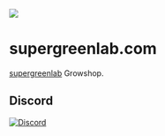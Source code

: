 ![](https://raw.githubusercontent.com/supergreenlab/supergreenlab.com/master/assets/img/logo.png)



# supergreenlab.com
[supergreenlab](https://www.supergreenlab.com) Growshop.

## Discord
[![Discord](https://img.shields.io/discord/561976602192510978.svg)](https://discord.gg/z86RNjq)
